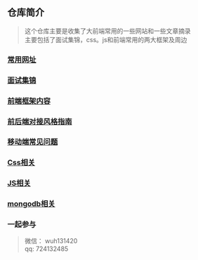 ## 仓库简介
> 这个仓库主要是收集了大前端常用的一些网站和一些文章摘录       
> 主要包括了面试集锦，css。js和前端常用的两大框架及周边

### [常用网址][uu]

### [面试集锦][interview]

### [前端框架内容][library]

### [前后端对接风格指南][guide]

### [移动端常见问题][web]

### [Css相关][css]

### [JS相关][js]

### [mongodb相关][mongodb]

### 一起参与

> 微信： wuh131420       
> qq: 724132485


[uu]: https://github.com/stack-wuh/webSource/blob/master/%E5%B8%B8%E7%94%A8%E7%BD%91%E7%AB%99.md
[interview]: https://github.com/stack-wuh/webSource/blob/master/%E9%9D%A2%E8%AF%95%E9%9B%86%E9%94%A6.md
[library]: https://github.com/stack-wuh/webSource/blob/master/%E5%89%8D%E7%AB%AF%E6%A1%86%E6%9E%B6%E5%86%85%E5%AE%B9.md
[guide]: https://github.com/stack-wuh/webSource/blob/master/%E5%89%8D%E5%90%8E%E7%AB%AF%E5%AF%B9%E6%8E%A5%E9%A3%8E%E6%A0%BC%E6%8C%87%E5%8D%97.md
[web]: https://github.com/stack-wuh/webSource/blob/master/%E7%A7%BB%E5%8A%A8%E7%AB%AF%E5%B8%B8%E8%A7%81%E9%97%AE%E9%A2%98.md
[css]: https://github.com/stack-wuh/webSource/blob/master/css%E7%9B%B8%E5%85%B3%E7%9F%A5%E8%AF%86%E9%9B%86%E9%94%A6.md
[js]: https://github.com/stack-wuh/webSource/blob/master/js%E7%9B%B8%E5%85%B3%E7%9F%A5%E8%AF%86%E9%9B%86%E9%94%A6.md
[mongodb]: https://github.com/stack-wuh/webSource/blob/master/mongoDB%E7%9B%B8%E5%85%B3.md
